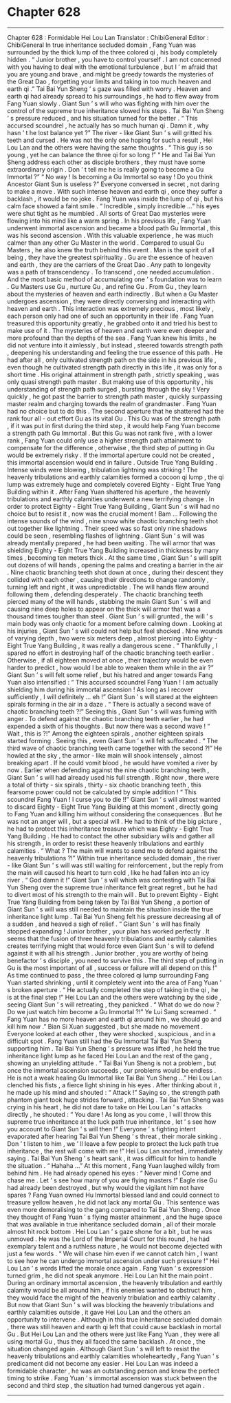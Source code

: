 
# Chapter 628


---

Chapter 628 : Formidable Hei Lou Lan
Translator :
ChibiGeneral
Editor :
ChibiGeneral
In true inheritance secluded domain , Fang Yuan was surrounded by the thick lump of the three colored qi , his body completely hidden .
“ Junior brother , you have to control yourself . I am not concerned with you having to deal with the emotional turbulence , but I ’ m afraid that you are young and brave , and might be greedy towards the mysteries of the Great Dao , forgetting your limits and taking in too much heaven and earth qi .” Tai Bai Yun Sheng ’ s gaze was filled with worry .
Heaven and earth qi had already spread to his surroundings , he had to flew away from Fang Yuan slowly .
Giant Sun ’ s will who was fighting with him over the control of the supreme true inheritance slowed his steps .
Tai Bai Yun Sheng ’ s pressure reduced , and his situation turned for the better .
“ This accursed scoundrel , he actually has so much human qi . Damn it , why hasn ’ t he lost balance yet ?” The river - like Giant Sun ’ s will gritted his teeth and cursed .
He was not the only one hoping for such a result , Hei Lou Lan and the others were having the same thoughts .
“ This guy is so young , yet he can balance the three qi for so long !”
“ He and Tai Bai Yun Sheng address each other as disciple brothers , they must have some extraordinary origin . Don ’ t tell me he is really going to become a Gu Immortal ?”
“ No way ! Is becoming a Gu Immortal so easy ! Do you think Ancestor Giant Sun is useless ?”
Everyone conversed in secret , not daring to make a move . With such intense heaven and earth qi , once they suffer a backlash , it would be no joke .
Fang Yuan was inside the lump of qi , but his calm face showed a faint smile .
“ Incredible , simply incredible …” his eyes were shut tight as he mumbled . All sorts of Great Dao mysteries were flowing into his mind like a warm spring .
In his previous life , Fang Yuan underwent immortal ascension and became a blood path Gu Immortal , this was his second ascension .
With this valuable experience , he was much calmer than any other Gu Master in the world . Compared to usual Gu Masters , he also knew the truth behind this event .
Man is the spirit of all being , they have the greatest spirituality . Gu are the essence of heaven and earth , they are the carriers of the Great Dao .
Any path to longevity was a path of transcendency .
To transcend , one needed accumulation .
And the most basic method of accumulating one ’ s foundation was to learn .
Gu Masters use Gu , nurture Gu , and refine Gu . From Gu , they learn about the mysteries of heaven and earth indirectly .
But when a Gu Master undergoes ascension , they were directly conversing and interacting with heaven and earth .
This interaction was extremely precious , most likely , each person only had one of such an opportunity in their life .
Fang Yuan treasured this opportunity greatly , he grabbed onto it and tried his best to make use of it .
The mysteries of heaven and earth were even deeper and more profound than the depths of the sea . Fang Yuan knew his limits , he did not venture into it aimlessly , but instead , steered towards strength path , deepening his understanding and feeling the true essence of this path .
He had after all , only cultivated strength path on the side in his previous life , even though he cultivated strength path directly in this life , it was only for a short time .
His original attainment in strength path , strictly speaking , was only quasi strength path master .
But making use of this opportunity , his understanding of strength path surged , bursting through the sky ! Very quickly , he got past the barrier to strength path master , quickly surpassing master realm and charging towards the realm of grandmaster .
Fang Yuan had no choice but to do this .
The second aperture that he shattered had the rank four all - out effort Gu as its vital Gu . This Gu was of the strength path , if it was put in first during the third step , it would help Fang Yuan become a strength path Gu Immortal .
But this Gu was not rank five , with a lower rank , Fang Yuan could only use a higher strength path attainment to compensate for the difference , otherwise , the third step of putting in Gu would be extremely risky . If the immortal aperture could not be created , this immortal ascension would end in failure .
Outside True Yang Building .
Intense winds were blowing , tribulation lightning was striking !
The heavenly tribulations and earthly calamities formed a cocoon qi lump , the qi lump was extremely huge and completely covered Eighty - Eight True Yang Building within it .
After Fang Yuan shattered his aperture , the heavenly tribulations and earthly calamities underwent a new terrifying change .
In order to protect Eighty - Eight True Yang Building , Giant Sun ’ s will had no choice but to resist it , now was the crucial moment !
Bam …
Following the intense sounds of the wind , nine snow white chaotic branching teeth shot out together like lightning .
Their speed was so fast only nine shadows could be seen , resembling flashes of lightning .
Giant Sun ’ s will was already mentally prepared , he had been waiting .
The will armor that was shielding Eighty - Eight True Yang Building increased in thickness by many times , becoming ten meters thick .
At the same time , Giant Sun ’ s will split out dozens of will hands , opening the palms and creating a barrier in the air .
Nine chaotic branching teeth shot down at once , during their descent they collided with each other , causing their directions to change randomly , turning left and right , it was unpredictable .
The will hands flew around following them , defending desperately .
The chaotic branching teeth pierced many of the will hands , stabbing the main Giant Sun ’ s will and causing nine deep holes to appear on the thick will armor that was a thousand times tougher than steel .
Giant Sun ’ s will grunted , the will ’ s main body was only chaotic for a moment before calming down .
Looking at his injuries , Giant Sun ’ s will could not help but feel shocked .
Nine wounds of varying depth , two were six meters deep , almost piercing into Eighty - Eight True Yang Building , it was really a dangerous scene .
“ Thankfully , I spared no effort in destroying half of the chaotic branching teeth earlier . Otherwise , if all eighteen moved at once , their trajectory would be even harder to predict , how would I be able to weaken them while in the air ?”
Giant Sun ’ s will felt some relief , but his hatred and anger towards Fang Yuan also intensified : “ This accursed scoundrel Fang Yuan ! I am actually shielding him during his immortal ascension ! As long as I recover sufficiently , I will definitely … eh !”
Giant Sun ’ s will stared at the eighteen spirals forming in the air in a daze .
“ There is actually a second wave of chaotic branching teeth ?!” Seeing this , Giant Sun ’ s will was fuming with anger .
To defend against the chaotic branching teeth earlier , he had expended a sixth of his thoughts . But now there was a second wave !
“ Wait , this is ?!”
Among the eighteen spirals , another eighteen spirals started forming .
Seeing this , even Giant Sun ’ s will felt suffocated .
“ The third wave of chaotic branching teeth came together with the second ?!” He howled at the sky , the armor - like main will shook intensely , almost breaking apart . If he could vomit blood , he would have vomited a river by now .
Earlier when defending against the nine chaotic branching teeth , Giant Sun ’ s will had already used his full strength .
Right now , there were a total of thirty - six spirals , thirty - six chaotic branching teeth , this fearsome power could not be calculated by simple addition !
“ This scoundrel Fang Yuan ! I curse you to die !!” Giant Sun ’ s will almost wanted to discard Eighty - Eight True Yang Building at this moment , directly going to Fang Yuan and killing him without considering the consequences .
But he was not an anger will , but a special will .
He had to think of the big picture , he had to protect this inheritance treasure which was Eighty - Eight True Yang Building .
He had to contact the other subsidiary wills and gather all his strength , in order to resist these heavenly tribulations and earthly calamities .
“ What ? The main will wants to send me to defend against the heavenly tribulations ?!” Within true inheritance secluded domain , the river - like Giant Sun ’ s will was still waiting for reinforcement , but the reply from the main will caused his heart to turn cold , like he had fallen into an icy river .
“ God damn it !” Giant Sun ’ s will which was contesting with Tai Bai Yun Sheng over the supreme true inheritance felt great regret , but he had to divert most of his strength to the main will .
But to prevent Eighty - Eight True Yang Building from being taken by Tai Bai Yun Sheng , a portion of Giant Sun ’ s will was still needed to maintain the situation inside the true inheritance light lump .
Tai Bai Yun Sheng felt his pressure decreasing all of a sudden , and heaved a sigh of relief .
“ Giant Sun ’ s will has finally stopped expanding ! Junior brother , your plan has worked perfectly . It seems that the fusion of three heavenly tribulations and earthly calamities creates terrifying might that would force even Giant Sun ’ s will to defend against it with all his strength . Junior brother , you are worthy of being benefactor ’ s disciple , you need to survive this . The third step of putting in Gu is the most important of all , success or failure will all depend on this !”
As time continued to pass , the three colored qi lump surrounding Fang Yuan started shrinking , until it completely went into the area of Fang Yuan ’ s broken aperture .
“ He actually completed the step of taking in the qi , he is at the final step !” Hei Lou Lan and the others were watching by the side , seeing Giant Sun ’ s will retreating , they panicked .
“ What do we do now ? Do we just watch him become a Gu Immortal ?!” Ye Lui Sang screamed .
“ Fang Yuan has no more heaven and earth qi around him , we should go and kill him now .” Bian Si Xuan suggested , but she made no movement .
Everyone looked at each other , they were shocked , suspicious , and in a difficult spot .
Fang Yuan still had the Gu Immortal Tai Bai Yun Sheng supporting him .
Tai Bai Yun Sheng ’ s pressure was lifted , he held the true inheritance light lump as he faced Hei Lou Lan and the rest of the gang , showing an unyielding attitude .
“ Tai Bai Yun Sheng is not a problem , but once the immortal ascension succeeds , our problems would be endless . He is not a weak healing Gu Immortal like Tai Bai Yun Sheng …” Hei Lou Lan clenched his fists , a fierce light shining in his eyes .
After thinking about it , he made up his mind and shouted : “ Attack !”
Saying so , the strength path phantom giant took huge strides forward , attacking .
Tai Bai Yun Sheng was crying in his heart , he did not dare to take on Hei Lou Lan ’ s attacks directly , he shouted : “ You dare ! As long as you come , I will throw this supreme true inheritance at the luck path true inheritance , let ’ s see how you account to Giant Sun ’ s will then !”
Everyone ’ s fighting intent evaporated after hearing Tai Bai Yun Sheng ’ s threat , their morale sinking .
Don ’ t listen to him , we ’ ll leave a few people to protect the luck path true inheritance , the rest will come with me !” Hei Lou Lan snorted , immediately saying .
Tai Bai Yun Sheng ’ s heart sank , it was difficult for him to handle the situation .
“ Hahaha …” At this moment , Fang Yuan laughed wildly from behind him .
He had already opened his eyes : “ Never mind ! Come and chase me . Let ’ s see how many of you are flying masters !”
Eagle rise Gu had already been destroyed , but why would the vigilant him not have spares ?
Fang Yuan owned Hu Immortal blessed land and could connect to treasure yellow heaven , he did not lack any mortal Gu .
This sentence was even more demoralising to the gang compared to Tai Bai Yun Sheng . Once they thought of Fang Yuan ’ s flying master attainment , and the huge space that was available in true inheritance secluded domain , all of their morale almost hit rock bottom .
Hei Lou Lan ’ s gaze shone for a bit , but he was unmoved .
He was the Lord of the Imperial Court for this round , he had exemplary talent and a ruthless nature , he would not become dejected with just a few words .
“ We will chase him even if we cannot catch him , I want to see how he can undergo immortal ascension under such pressure !” Hei Lou Lan ’ s words lifted the morale once again .
Fang Yuan ’ s expression turned grim , he did not speak anymore .
Hei Lou Lan hit the main point .
During an ordinary immortal ascension , the heavenly tribulation and earthly calamity would be all around him , if his enemies wanted to obstruct him , they would face the might of the heavenly tribulation and earthly calamity .
But now that Giant Sun ’ s will was blocking the heavenly tribulations and earthly calamities outside , it gave Hei Lou Lan and the others an opportunity to intervene .
Although in this true inheritance secluded domain , there was still heaven and earth qi left that could cause backlash in mortal Gu .
But Hei Lou Lan and the others were just like Fang Yuan , they were all using mortal Gu , thus they all faced the same backlash .
At once , the situation changed again .
Although Giant Sun ’ s will left to resist the heavenly tribulations and earthly calamities wholeheartedly , Fang Yuan ’ s predicament did not become any easier .
Hei Lou Lan was indeed a formidable character , he was an outstanding person and knew the perfect timing to strike .
Fang Yuan ’ s immortal ascension was stuck between the second and third step , the situation had turned dangerous yet again .

---

